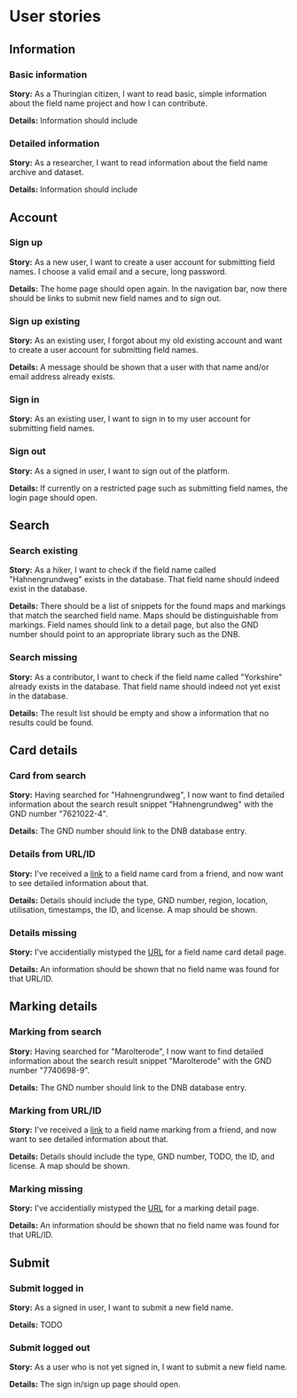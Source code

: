 # User stories

## Information

### Basic information

**Story:** As a Thuringian citizen, I want to read basic, simple information about the field name project and how I can contribute.

**Details:**
Information should include 

### Detailed information

**Story:** As a researcher, I want to read information about the field name archive and dataset.

**Details:**
Information should include 

## Account

### Sign up

**Story:** As a new user, I want to create a user account for submitting field names. I choose a valid email and a secure, long password.

**Details:**
The home page should open again. In the navigation bar, now there should be links to submit new field names and to sign out.

### Sign up existing

**Story:** As an existing user, I forgot about my old existing account and want to create a user account for submitting field names.

**Details:**
A message should be shown that a user with that name and/or email address already exists.

### Sign in

**Story:** As an existing user, I want to sign in to my user account for submitting field names.

### Sign out

**Story:** As a signed in user, I want to sign out of the platform.

**Details:**
If currently on a restricted page such as submitting field names, the login page should open.

## Search

### Search existing

**Story:** As a hiker, I want to check if the field name called "Hahnengrundweg" exists in the database. That field name should indeed exist in the database.

**Details:**
There should be a list of snippets for the found maps and markings that match the searched field name. Maps should be distinguishable from markings. Field names should link to a detail page, but also the GND number should point to an appropriate library such as the DNB.

### Search missing

**Story:** As a contributor, I want to check if the field name called "Yorkshire" already exists in the database. That field name should indeed not yet exist in the database.

**Details:**
The result list should be empty and show a information that no results could be found.

## Card details

### Card from search

**Story:** Having searched for "Hahnengrundweg", I now want to find detailed information about the search result snippet "Hahnengrundweg" with the GND number "7621022-4".

**Details:**
The GND number should link to the DNB database entry.

### Details from URL/ID

**Story:** I've received a [link](http://example.com/details/HisBest_cbu_00038239) to a field name card from a friend, and now want to see detailed information about that.

**Details:**
Details should include the type, GND number, region, location, utilisation, timestamps, the ID, and license.
A map should be shown.

### Details missing

**Story:** I've accidentially mistyped the [URL](http://example.com/details/Oops) for a field name card detail page.

**Details:**
An information should be shown that no field name was found for that URL/ID.

## Marking details

### Marking from search

**Story:** Having searched for "Marolterode", I now want to find detailed information about the search result snippet "Marolterode" with the GND number "7740698-9".

**Details:**
The GND number should link to the DNB database entry.

### Marking from URL/ID

**Story:** I've received a [link](http://example.com/details/HisBest_cbu_00038730) to a field name marking from a friend, and now want to see detailed information about that.

**Details:**
Details should include the type, GND number, TODO, the ID, and license.
A map should be shown.

### Marking missing

**Story:** I've accidentially mistyped the [URL](http://example.com/details/Urgh) for a marking detail page.

**Details:**
An information should be shown that no field name was found for that URL/ID.

## Submit

### Submit logged in

**Story:** As a signed in user, I want to submit a new field name.

**Details:**
TODO

### Submit logged out

**Story:** As a user who is not yet signed in, I want to submit a new field name.

**Details:**
The sign in/sign up page should open.
